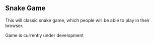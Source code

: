 ## Snake Game

This will classic snake game, which people will be able to play in their browser.

Game is currently under development 
